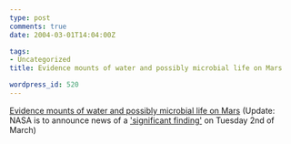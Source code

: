 ```yaml
---
type: post
comments: true
date: 2004-03-01T14:04:00Z

tags:
- Uncategorized
title: Evidence mounts of water and possibly microbial life on Mars

wordpress_id: 520
---
```


[Evidence mounts of water and possibly microbial life on Mars](http://www.space.com/scienceastronomy/opportunity_evidence_040229.html) (Update: NASA is to announce news of a ['significant finding'](http://story.news.yahoo.com/news?tmpl=story2&u=/nm/20040302/sc_nm/space_mars_dc) on Tuesday 2nd of March) 
